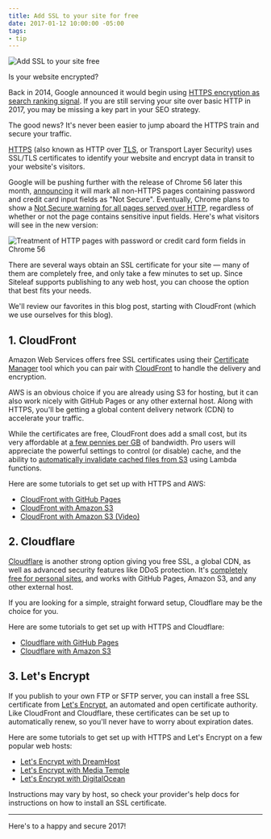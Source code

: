 ```yaml
---
title: Add SSL to your site for free
date: 2017-01-12 10:00:00 -05:00
tags:
- tip
---
```


![Add SSL to your site free](/uploads/https.svg)

Is your website encrypted?

Back in 2014, Google announced it would begin using [HTTPS encryption as search ranking signal](https://webmasters.googleblog.com/2014/08/https-as-ranking-signal.html). If you are still serving your site over basic HTTP in 2017, you may be missing a key part in your SEO strategy.

The good news? It's never been easier to jump aboard the HTTPS train and secure your traffic.

[HTTPS](https://en.wikipedia.org/wiki/HTTP_Secure) (also known as HTTP over [TLS](https://en.wikipedia.org/wiki/Transport_Layer_Security), or Transport Layer Security) uses SSL/TLS certificates to identify your website and encrypt data in transit to your website's visitors.

Google will be pushing further with the release of Chrome 56 later this month, [announcing](https://security.googleblog.com/2016/09/moving-towards-more-secure-web.html) it will mark all non-HTTPS pages containing password and credit card input fields as "Not Secure". Eventually, Chrome plans to show a [Not Secure warning for all pages served over HTTP](https://developers.google.com/web/updates/2016/10/avoid-not-secure-warn), regardless of whether or not the page contains sensitive input fields. Here's what visitors will see in the new version:

![Treatment of HTTP pages with password or credit card form fields in Chrome 56](/uploads/chrome-https.png)

There are several ways obtain an SSL certificate for your site — many of them are completely free, and only take a few minutes to set up. Since Siteleaf supports publishing to any web host, you can choose the option that best fits your needs.

We'll review our favorites in this blog post, starting with CloudFront (which we use ourselves for this blog).



## 1. CloudFront

Amazon Web Services offers free SSL certificates using their [Certificate Manager](https://aws.amazon.com/certificate-manager/) tool which you can pair with [CloudFront](https://aws.amazon.com/cloudfront/) to handle the delivery and encryption.

AWS is an obvious choice if you are already using S3 for hosting, but it can also work nicely with GitHub Pages or any other external host. Along with HTTPS, you'll be getting a global content delivery network (CDN) to accelerate your traffic.

While the certificates are free, CloudFront does add a small cost, but its very affordable at [a few pennies per GB](https://aws.amazon.com/cloudfront/pricing/) of bandwidth. Pro users will appreciate the powerful settings to control (or disable) cache, and the ability to [automatically invalidate cached files from S3](http://www.cloudberrylab.com/blog/how-to-automatically-invalidate-dynamic-objects-in-amazon-cloudfront-using-aws-lambda/) using Lambda functions.

Here are some tutorials to get set up with HTTPS and AWS:

- [CloudFront with GitHub Pages](http://strd6.com/2016/02/github-pages-custom-domain-with-ssltls/)
- [CloudFront with Amazon S3](https://blog.webinista.com/2016/02/enable-https-cloudfront-certificate-manager-s3/index.html)
- [CloudFront with Amazon S3 (Video)](https://www.youtube.com/watch?v=5uS_rQjQ4Hw)

## 2. Cloudflare

[Cloudflare](https://www.cloudflare.com) is another strong option giving you free SSL, a global CDN, as well as advanced security features like DDoS protection. It's [completely free for personal sites](https://www.cloudflare.com/ssl/), and works with GitHub Pages, Amazon S3, and any other external host.

If you are looking for a simple, straight forward setup, Cloudflare may be the choice for you.

Here are some tutorials to get set up with HTTPS and Cloudflare:

- [Cloudflare with GitHub Pages](https://blog.cloudflare.com/secure-and-fast-github-pages-with-cloudflare/)
- [Cloudflare with Amazon S3](https://support.cloudflare.com/hc/en-us/articles/200168926-How-do-I-use-CloudFlare-with-Amazon-s-S3-Service-)

## 3. Let's Encrypt

If you publish to your own FTP or SFTP server, you can install a free SSL certificate from [Let's Encrypt](https://letsencrypt.org), an automated and open certificate authority. Like CloudFront and Cloudflare, these certificates can be set up to automatically renew, so you'll never have to worry about expiration dates.

Here are some tutorials to get set up with HTTPS and Let's Encrypt on a few popular web hosts:

- [Let's Encrypt with DreamHost](https://www.dreamhost.com/hosting/ssl-tls-certificates/)
- [Let's Encrypt with Media Temple](https://mediatemple.net/community/products/dv/208603976/install-a-let's-encrypt-ssl)
- [Let's Encrypt with DigitalOcean](https://www.digitalocean.com/community/tags/let-s-encrypt?type=tutorials)

Instructions may vary by host, so check your provider's help docs for instructions on how to install an SSL certificate.

---

Here's to a happy and secure 2017!
